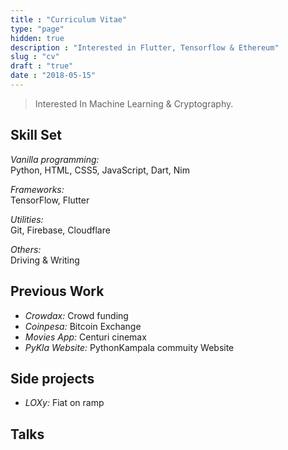 ```yaml
---
title : "Curriculum Vitae"
type: "page"
hidden: true
description : "Interested in Flutter, Tensorflow & Ethereum"
slug : "cv"
draft : "true"
date : "2018-05-15"
---
```


> Interested In Machine Learning & Cryptography.

## Skill Set

*Vanilla programming:*  
Python, HTML, CSS5, JavaScript, Dart, Nim

*Frameworks:*  
TensorFlow, Flutter

*Utilities:*  
Git, Firebase, Cloudflare

*Others:*  
Driving & Writing

## Previous Work
- *Crowdax:* Crowd funding
- *Coinpesa:*  Bitcoin Exchange
- *Movies App:* Centuri cinemax
- *PyKla Website:* PythonKampala commuity Website

## Side projects
- *LOXy:* Fiat on ramp

## Talks



